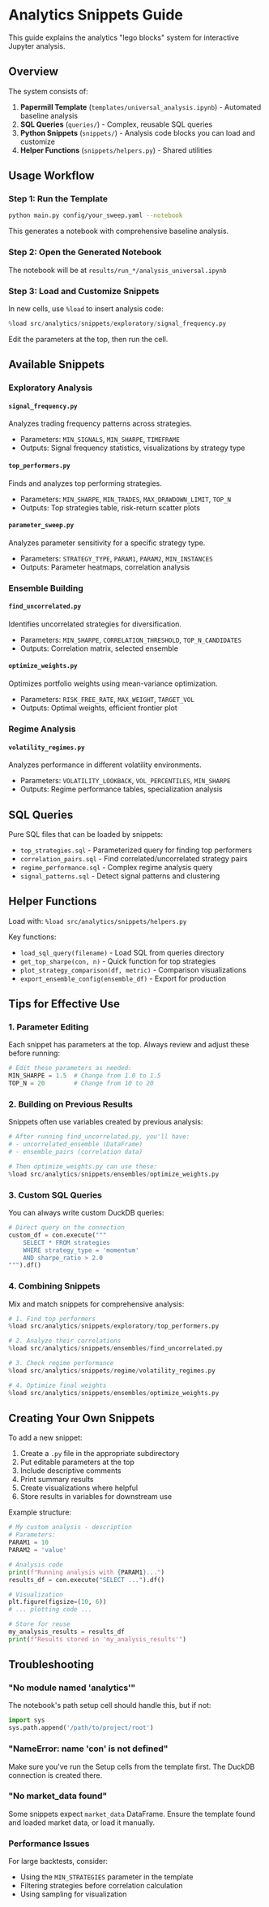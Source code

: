 # Analytics Snippets Guide

This guide explains the analytics "lego blocks" system for interactive Jupyter analysis.

## Overview

The system consists of:
1. **Papermill Template** (`templates/universal_analysis.ipynb`) - Automated baseline analysis
2. **SQL Queries** (`queries/`) - Complex, reusable SQL queries
3. **Python Snippets** (`snippets/`) - Analysis code blocks you can load and customize
4. **Helper Functions** (`snippets/helpers.py`) - Shared utilities

## Usage Workflow

### Step 1: Run the Template
```bash
python main.py config/your_sweep.yaml --notebook
```
This generates a notebook with comprehensive baseline analysis.

### Step 2: Open the Generated Notebook
The notebook will be at `results/run_*/analysis_universal.ipynb`

### Step 3: Load and Customize Snippets
In new cells, use `%load` to insert analysis code:

```python
%load src/analytics/snippets/exploratory/signal_frequency.py
```

Edit the parameters at the top, then run the cell.

## Available Snippets

### Exploratory Analysis

#### `signal_frequency.py`
Analyzes trading frequency patterns across strategies.
- Parameters: `MIN_SIGNALS`, `MIN_SHARPE`, `TIMEFRAME`
- Outputs: Signal frequency statistics, visualizations by strategy type

#### `top_performers.py`
Finds and analyzes top performing strategies.
- Parameters: `MIN_SHARPE`, `MIN_TRADES`, `MAX_DRAWDOWN_LIMIT`, `TOP_N`
- Outputs: Top strategies table, risk-return scatter plots

#### `parameter_sweep.py`
Analyzes parameter sensitivity for a specific strategy type.
- Parameters: `STRATEGY_TYPE`, `PARAM1`, `PARAM2`, `MIN_INSTANCES`
- Outputs: Parameter heatmaps, correlation analysis

### Ensemble Building

#### `find_uncorrelated.py`
Identifies uncorrelated strategies for diversification.
- Parameters: `MIN_SHARPE`, `CORRELATION_THRESHOLD`, `TOP_N_CANDIDATES`
- Outputs: Correlation matrix, selected ensemble

#### `optimize_weights.py`
Optimizes portfolio weights using mean-variance optimization.
- Parameters: `RISK_FREE_RATE`, `MAX_WEIGHT`, `TARGET_VOL`
- Outputs: Optimal weights, efficient frontier plot

### Regime Analysis

#### `volatility_regimes.py`
Analyzes performance in different volatility environments.
- Parameters: `VOLATILITY_LOOKBACK`, `VOL_PERCENTILES`, `MIN_SHARPE`
- Outputs: Regime performance tables, specialization analysis

## SQL Queries

Pure SQL files that can be loaded by snippets:

- `top_strategies.sql` - Parameterized query for finding top performers
- `correlation_pairs.sql` - Find correlated/uncorrelated strategy pairs
- `regime_performance.sql` - Complex regime analysis query
- `signal_patterns.sql` - Detect signal patterns and clustering

## Helper Functions

Load with: `%load src/analytics/snippets/helpers.py`

Key functions:
- `load_sql_query(filename)` - Load SQL from queries directory
- `get_top_sharpe(con, n)` - Quick function for top strategies
- `plot_strategy_comparison(df, metric)` - Comparison visualizations
- `export_ensemble_config(ensemble_df)` - Export for production

## Tips for Effective Use

### 1. Parameter Editing
Each snippet has parameters at the top. Always review and adjust these before running:

```python
# Edit these parameters as needed:
MIN_SHARPE = 1.5  # Change from 1.0 to 1.5
TOP_N = 20        # Change from 10 to 20
```

### 2. Building on Previous Results
Snippets often use variables created by previous analysis:

```python
# After running find_uncorrelated.py, you'll have:
# - uncorrelated_ensemble (DataFrame)
# - ensemble_pairs (correlation data)

# Then optimize_weights.py can use these:
%load src/analytics/snippets/ensembles/optimize_weights.py
```

### 3. Custom SQL Queries
You can always write custom DuckDB queries:

```python
# Direct query on the connection
custom_df = con.execute("""
    SELECT * FROM strategies 
    WHERE strategy_type = 'momentum' 
    AND sharpe_ratio > 2.0
""").df()
```

### 4. Combining Snippets
Mix and match snippets for comprehensive analysis:

```python
# 1. Find top performers
%load src/analytics/snippets/exploratory/top_performers.py

# 2. Analyze their correlations
%load src/analytics/snippets/ensembles/find_uncorrelated.py

# 3. Check regime performance
%load src/analytics/snippets/regime/volatility_regimes.py

# 4. Optimize final weights
%load src/analytics/snippets/ensembles/optimize_weights.py
```

## Creating Your Own Snippets

To add a new snippet:

1. Create a `.py` file in the appropriate subdirectory
2. Put editable parameters at the top
3. Include descriptive comments
4. Print summary results
5. Create visualizations where helpful
6. Store results in variables for downstream use

Example structure:
```python
# My custom analysis - description
# Parameters:
PARAM1 = 10
PARAM2 = 'value'

# Analysis code
print(f"Running analysis with {PARAM1}...")
results_df = con.execute("SELECT ...").df()

# Visualization
plt.figure(figsize=(10, 6))
# ... plotting code ...

# Store for reuse
my_analysis_results = results_df
print(f"Results stored in 'my_analysis_results'")
```

## Troubleshooting

### "No module named 'analytics'"
The notebook's path setup cell should handle this, but if not:
```python
import sys
sys.path.append('/path/to/project/root')
```

### "NameError: name 'con' is not defined"
Make sure you've run the Setup cells from the template first. The DuckDB connection is created there.

### "No market_data found"
Some snippets expect `market_data` DataFrame. Ensure the template found and loaded market data, or load it manually.

### Performance Issues
For large backtests, consider:
- Using the `MIN_STRATEGIES` parameter in the template
- Filtering strategies before correlation calculation
- Using sampling for visualization